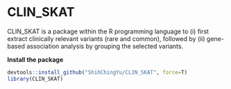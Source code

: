 
<!-- README.md is generated from README.Rmd. Please edit that file -->

# CLIN\_SKAT

CLIN\_SKAT is a package within the R programming language to (i) first
extract clinically relevant variants (rare and common), followed by (ii)
gene-based association analysis by grouping the selected variants.

**Install the package**

``` r
devtools::install_github("ShihChingYu/CLIN_SKAT", force=T)
library(CLIN_SKAT)
```

